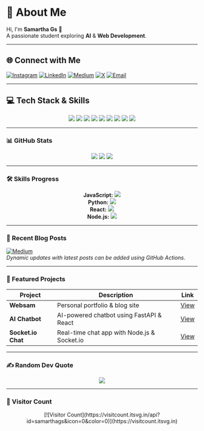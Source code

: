 # 💫 About Me
Hi, I'm **Samartha Gs** 👋  
A passionate student exploring **AI** & **Web Development**.  

---

## 🌐 Connect with Me
[![Instagram](https://img.shields.io/badge/Instagram-E4405F?style=for-the-badge&logo=Instagram&logoColor=white)](https://instagram.com/epic___32)
[![LinkedIn](https://img.shields.io/badge/LinkedIn-0077B5?style=for-the-badge&logo=LinkedIn&logoColor=white)](https://linkedin.com/in/samarthags)
[![Medium](https://img.shields.io/badge/Medium-000000?style=for-the-badge&logo=Medium&logoColor=white)](https://medium.com/@samarthags)
[![X](https://img.shields.io/badge/X-000000?style=for-the-badge&logo=X&logoColor=white)](https://x.com/epic___32)
[![Email](https://img.shields.io/badge/Email-D14836?style=for-the-badge&logo=Gmail&logoColor=white)](mailto:samarthags121@gmail.com)

---

## 💻 Tech Stack & Skills
<p align="center">
  <img src="https://img.shields.io/badge/JavaScript-F7DF1E?style=for-the-badge&logo=javascript&logoColor=black" />
  <img src="https://img.shields.io/badge/Node.js-339933?style=for-the-badge&logo=node.js&logoColor=white" />
  <img src="https://img.shields.io/badge/Next.js-000000?style=for-the-badge&logo=next.js&logoColor=white" />
  <img src="https://img.shields.io/badge/React-61DAFB?style=for-the-badge&logo=react&logoColor=black" />
  <img src="https://img.shields.io/badge/TailwindCSS-38B2AC?style=for-the-badge&logo=tailwind-css&logoColor=white" />
  <img src="https://img.shields.io/badge/Firebase-FFCA28?style=for-the-badge&logo=firebase&logoColor=black" />
  <img src="https://img.shields.io/badge/Express.js-404d59?style=for-the-badge&logo=express&logoColor=white" />
  <img src="https://img.shields.io/badge/Flask-000000?style=for-the-badge&logo=flask&logoColor=white" />
  <img src="https://img.shields.io/badge/FastAPI-009688?style=for-the-badge&logo=fastapi&logoColor=white" />
</p>

---

### 📊 GitHub Stats
<p align="center">
  <img src="https://github-readme-stats.vercel.app/api?username=samarthags&theme=radical&show_icons=true&count_private=true&include_all_commits=true" />
  <img src="https://github-readme-streak-stats.herokuapp.com/?user=samarthags&theme=radical" />
  <img src="https://github-readme-stats.vercel.app/api/top-langs/?username=samarthags&theme=radical&hide_border=true&layout=compact" />
</p>

---

### 🛠️ Skills Progress
<p align="center">
  <b>JavaScript:</b> <img src="https://progress-bar.dev/90/?title=JS&width=200&color=yellow" /><br/>
  <b>Python:</b> <img src="https://progress-bar.dev/85/?title=Python&width=200&color=blue" /><br/>
  <b>React:</b> <img src="https://progress-bar.dev/80/?title=React&width=200&color=61DAFB" /><br/>
  <b>Node.js:</b> <img src="https://progress-bar.dev/75/?title=Node&width=200&color=339933" /><br/>
</p>

---

### 📝 Recent Blog Posts
[![Medium](https://img.shields.io/badge/Medium-Blog-000000?style=flat-square&logo=medium&logoColor=white)](https://medium.com/@samarthags)  
*Dynamic updates with latest posts can be added using GitHub Actions.*

---

### 🚀 Featured Projects
| Project | Description | Link |
|---------|-------------|------|
| **Websam** | Personal portfolio & blog site | [View](https://yourprojectlink.com) |
| **AI Chatbot** | AI-powered chatbot using FastAPI & React | [View](https://yourprojectlink.com) |
| **Socket.io Chat** | Real-time chat app with Node.js & Socket.io | [View](https://yourprojectlink.com) |

---

### ✍️ Random Dev Quote
<p align="center">
  <img src="https://quotes-github-readme.vercel.app/api?type=vertical&theme=dark" />
</p>

---

### 👣 Visitor Count
<p align="center">
  [![Visitor Count](https://visitcount.itsvg.in/api?id=samarthags&icon=0&color=0)](https://visitcount.itsvg.in)
</p>
